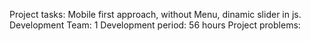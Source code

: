 Project tasks: 
Mobile first approach, without Menu, dinamic slider in js.
Development Team: 1
Development period: 56 hours
Project problems: 
